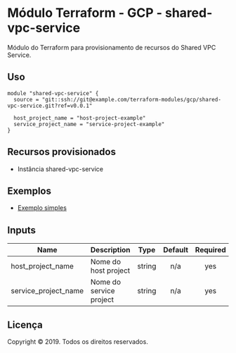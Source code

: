# Módulo Terraform - GCP - shared-vpc-service

Módulo do Terraform para provisionamento de recursos do Shared VPC Service.

## Uso

```hcl
module "shared-vpc-service" {
  source = "git::ssh://git@example.com/terraform-modules/gcp/shared-vpc-service.git?ref=v0.0.1"

  host_project_name = "host-project-example"
  service_project_name = "service-project-example"
}
```

## Recursos provisionados

- Instância shared-vpc-service

## Exemplos

- [Exemplo simples](examples/simple-example/)

<!-- BEGINNING OF PRE-COMMIT-TERRAFORM DOCS HOOK -->
## Inputs

| Name | Description | Type | Default | Required |
|------|-------------|:----:|:-----:|:-----:|
| host\_project\_name | Nome do host project | string | n/a | yes |
| service\_project\_name | Nome do service project | string | n/a | yes |

<!-- END OF PRE-COMMIT-TERRAFORM DOCS HOOK -->

## Licença

Copyright © 2019. Todos os direitos reservados.
